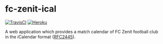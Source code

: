 # fc-zenit-ical

[![TravisCI](https://travis-ci.org/igorbotian/fc-zenit-ical.svg?branch=master)](https://travis-ci.org/igorbotian/fc-zenit-ical)
[![Heroku](https://heroku-badge.herokuapp.com/?app=fc-zenit-ical)](https://fc-zenit-ical.herokuapp.com/)

A web application which provides a match calendar of FC Zenit football club in the iCalendar format ([RFC2445](https://tools.ietf.org/html/rfc2445)).
